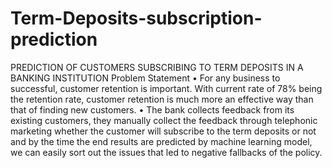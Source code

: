 # Term-Deposits-subscription-prediction
PREDICTION OF CUSTOMERS SUBSCRIBING TO TERM DEPOSITS IN A BANKING INSTITUTION
Problem Statement
•	For any business to successful, customer retention is important. With current rate of 78% being the retention rate, customer retention is much more an effective way than that of finding new customers.
•	The bank collects feedback from its existing customers, they manually collect the feedback through telephonic marketing whether the customer will subscribe to the term deposits or not and by the time the end results are predicted by machine learning model, we can easily sort out the issues that led to negative fallbacks of the policy.
